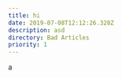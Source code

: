 ```yaml
---
title: hi
date: 2019-07-08T12:12:26.328Z
description: asd
directory: Bad Articles
priority: 1
---
```

a
